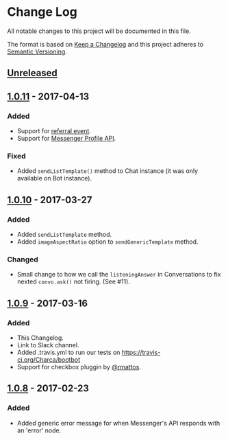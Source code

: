 # Change Log
All notable changes to this project will be documented in this file.

The format is based on [Keep a Changelog](http://keepachangelog.com/)
and this project adheres to [Semantic Versioning](http://semver.org/).

## [Unreleased]

## [1.0.11] - 2017-04-13
### Added
- Support for [referral event](https://developers.facebook.com/docs/messenger-platform/referral-params).
- Support for [Messenger Profile API](https://developers.facebook.com/docs/messenger-platform/messenger-profile).

### Fixed
- Added `sendListTemplate()` method to Chat instance (it was only available on Bot instance).

## [1.0.10] - 2017-03-27
### Added
- Added `sendListTemplate` method.
- Added `imageAspectRatio` option to `sendGenericTemplate` method.

### Changed
- Small change to how we call the `listeningAnswer` in Conversations to fix nexted `convo.ask()` not firing. (See #11).

## [1.0.9] - 2017-03-16
### Added
- This Changelog.
- Link to Slack channel.
- Added .travis.yml to run our tests on https://travis-ci.org/Charca/bootbot
- Support for checkbox pluggin by [@rmattos](https://github.com/rmattos).

## [1.0.8] - 2017-02-23
### Added
- Added generic error message for when Messenger's API responds with an 'error' node.

[Unreleased]: https://github.com/Charca/bootbot/compare/v1.0.11...HEAD
[1.0.11]: https://github.com/Charca/bootbot/compare/v1.0.10...v1.0.11
[1.0.10]: https://github.com/Charca/bootbot/compare/v1.0.9...v1.0.10
[1.0.9]: https://github.com/Charca/bootbot/compare/v1.0.8...v1.0.9
[1.0.8]: https://github.com/Charca/bootbot/compare/v1.0.7...v1.0.8
